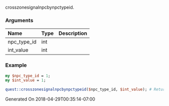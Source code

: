 crosszonesignalnpcbynpctypeid.
### Arguments
**Name**|**Type**|**Description**
:---|:---|:---
npc_type_id|int|
int_value|int|

### Example

```perl
my $npc_type_id = 1;
my $int_value = 1;

quest::crosszonesignalnpcbynpctypeid($npc_type_id, $int_value); # Returns void
```


Generated On 2018-04-29T00:35:14-07:00